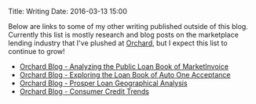 Title: Writing
Date: 2016-03-13 15:00

Below are links to some of my other writing published outside of this blog. Currently this list is mostly research and blog posts on the marketplace lending industry that I've plushed at [Orchard](https://www.orchardplatform.com), but I expect this list to continue to grow!

* [Orchard Blog - Analyzing the Public Loan Book of MarketInvoice](http://www.orchardplatform.com/blog/analyzing-the-public-loan-book-of-marketinvoice/)
* [Orchard Blog - Exploring the Loan Book of Auto One Acceptance](http://www.orchardplatform.com/blog/exploring-the-loan-book-of-auto-one-acceptance/) 
* [Orchard Blog - Prosper Loan Geographical Analysis](http://www.orchardplatform.com/blog/prosper-loan-geographical-analysis/)
* [Orchard Blog - Consumer Credit Trends](http://www.orchardplatform.com/blog/consumer-credit-trends-q1-2015-prosper-update/)

